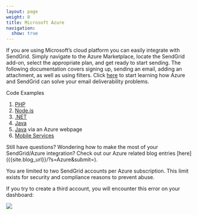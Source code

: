 ```yaml
---
layout: page
weight: 0
title: Microsoft Azure
navigation:
  show: true
---
```


If you are using Microsoft’s cloud platform you can easily integrate with SendGrid. Simply navigate to the Azure Marketplace, locate the SendGrid add-on, select the appropriate plan, and get ready to start sending. The following documentation covers signing up, sending an email, adding an attachment, as well as using filters. Click [here](http://azure.microsoft.com/en-us/documentation/articles/sendgrid-dotnet-how-to-send-email/) to start learning how Azure and SendGrid can solve your email deliverability problems.

<page-anchor el="h2">
Code Examples
</page-anchor>

1. [PHP](http://azure.microsoft.com/en-us/documentation/articles/store-sendgrid-php-how-to-send-email/)
2. [Node.js](http://azure.microsoft.com/en-us/documentation/articles/store-sendgrid-nodejs-how-to-send-email/)
3. [.NET](http://azure.microsoft.com/en-us/documentation/articles/sendgrid-dotnet-how-to-send-email/)
4. [Java](http://azure.microsoft.com/en-us/documentation/articles/store-sendgrid-java-how-to-send-email/)
5. [Java]({{root_url}}/Integrate/Tutorials/WindowsAzure.html) via an Azure webpage
6. [Mobile Services](http://azure.microsoft.com/en-us/documentation/articles/store-sendgrid-mobile-services-send-email-scripts/)

<page-anchor el="h2">
Still have questions?
</page-anchor>
Wondering how to make the most of your SendGrid/Azure integration? Check out our Azure related blog entries [here]({{site.blog_url}}/?s=Azure&submit=).

You are limited to two SendGrid accounts per Azure subscription. This limit exists for security and compliance reasons to prevent abuse.

If you try to create a third account, you will encounter this error on your dashboard:

![]({{root_url}}/images/azure_account_error.png)
